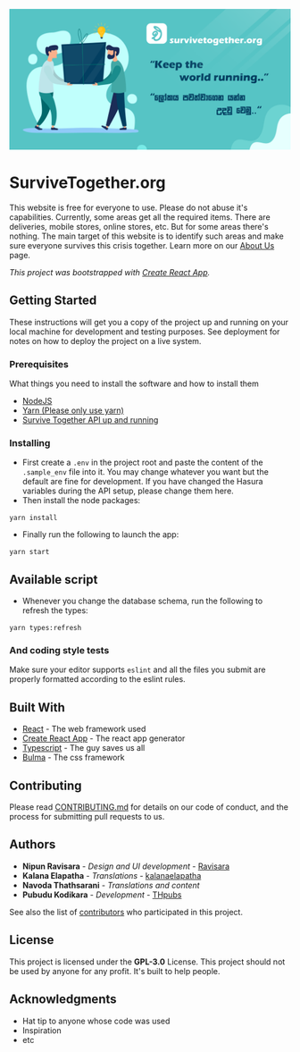 ![Alt text](/public/survivetogether-banner.png?raw=true "Optional Title")

# SurviveTogether.org

This website is free for everyone to use. Please do not abuse it's capabilities. Currently, some areas get all the required items. There are deliveries, mobile stores, online stores, etc. But for some areas there's nothing. The main target of this website is to identify such areas and make sure everyone survives this crisis together. Learn more on our [About Us](https://survivetogether.org/about) page.

*This project was bootstrapped with [Create React App](https://github.com/facebook/create-react-app).*

## Getting Started

These instructions will get you a copy of the project up and running on your local machine for development and testing purposes. See deployment for notes on how to deploy the project on a live system.

### Prerequisites

What things you need to install the software and how to install them

- [NodeJS](https://nodejs.org/en/)
- [Yarn (Please only use yarn)](https://classic.yarnpkg.com/en/docs/install)
- [Survive Together API up and running](https://github.com/LeafyCode/survive-together-api)

### Installing

- First create a `.env` in the project root and paste the content of the `.sample_env` file into it. You may change whatever you want but the default are fine for development. If you have changed the Hasura variables during the API setup, please change them here.
- Then install the node packages:

```shell script
yarn install
```

- Finally run the following to launch the app:

```shell script
yarn start
```

## Available script

- Whenever you change the database schema, run the following to refresh the types:

```shell script
yarn types:refresh
```

### And coding style tests

Make sure your editor supports `eslint` and all the files you submit are properly formatted according to the eslint rules.


## Built With

* [React](https://reactjs.org/) - The web framework used
* [Create React App](https://reactjs.org/docs/create-a-new-react-app.html) - The react app generator
* [Typescript](https://www.typescriptlang.org/) - The guy saves us all
* [Bulma](https://bulma.io/) - The css framework

## Contributing

Please read [CONTRIBUTING.md](CONTRIBUTING.md) for details on our code of conduct, and the process for submitting pull requests to us.

## Authors

* **Nipun Ravisara** - *Design and UI development* - [Ravisara](https://github.com/RavisaraDev)
* **Kalana Elapatha** - *Translations* - [kalanaelapatha](https://github.com/kalanaelapatha)
* **Navoda Thathsarani** - *Translations and content*
* **Pubudu Kodikara** - *Development* - [THpubs](https://github.com/thpubs/)

See also the list of [contributors](https://github.com/your/project/contributors) who participated in this project.

## License

This project is licensed under the **GPL-3.0** License. This project should not be used by anyone for any profit. It's built to help people.

## Acknowledgments

* Hat tip to anyone whose code was used
* Inspiration
* etc

